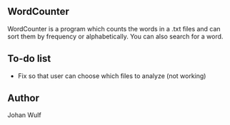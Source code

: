 ## WordCounter
WordCounter is a program which counts the words in a .txt files and can sort them by frequency or alphabetically. You can also search for a word.

## To-do list
- Fix so that user can choose which files to analyze (not working)

## Author
Johan Wulf
